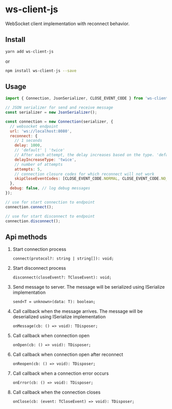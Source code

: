 # ws-client-js

WebSocket client implementation with reconnect behavior.

## Install

```bash
yarn add ws-client-js
```

or

```bash
npm install ws-client-js --save
```

## Usage

```javascript
import { Connection, JsonSerializer, CLOSE_EVENT_CODE } from 'ws-client-js';

// JSON serializer for send and receive message
const serializer = new JsonSerializer();

const connection = new Connection(serializer, {
  // websocket endpoint
  url: 'ws://localhost:8080',
  reconnect: {
    // 1 seconds
    delay: 1000,
    // 'default' | 'twice'
    // After each attempt, the delay increases based on the type. 'default' does not increase
    delayIncreaseType: 'twice',
    // number of attempts
    attempts: 5,
    // connection closure codes for which reconnect will not work
    skipCloseEventCodes: [CLOSE_EVENT_CODE.NORMAL, CLOSE_EVENT_CODE.NO_STATUS_RESERVED],
  },
  debug: false, // log debug messages
});

// use for start connection to endpoint
connection.connect();

// use for start disconnect to endpoint
connection.disconnect();
```

## Api methods

1. Start connection process
   ```
   connect(protocol?: string | string[]): void;
   ```
2. Start disconnect process
   ```
   disconnect(closeEvent?: TCloseEvent): void;
   ```
3. Send message to server. The message will be serialized using ISerialize implementation
   ```
   send<T = unknown>(data: T): boolean;
   ```
4. Call callback when the message arrives. The message will be deserialized using ISerialize implementation
   ```
   onMessage(cb: () => void): TDisposer;
   ```
5. Call callback when connection open
   ```
   onOpen(cb: () => void): TDisposer;
   ```
6. Call callback when connection open after reconnect
   ```
   onReopen(cb: () => void): TDisposer;
   ```
7. Call callback when a connection error occurs
   ```
   onError(cb: () => void): TDisposer;
   ```
8. Call callback when the connection closes
   ```
   onClose(cb: (event: TCloseEvent) => void): TDisposer;
   ```
